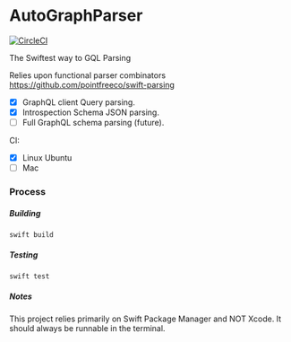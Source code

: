 # AutoGraphParser
[![CircleCI](https://circleci.com/gh/remind101/AutoGraphParser.svg?style=shield)](https://app.circleci.com/pipelines/github/remind101/AutoGraphParser)

The Swiftest way to GQL Parsing

Relies upon functional parser combinators https://github.com/pointfreeco/swift-parsing

- [x] GraphQL client Query parsing.
- [x] Introspection Schema JSON parsing.
- [ ] Full GraphQL schema parsing (future).

CI:
- [x] Linux Ubuntu
- [ ] Mac 

### Process

##### Building
```
swift build
```

##### Testing
```
swift test
```

##### Notes
This project relies primarily on Swift Package Manager and NOT Xcode. It should always be runnable in the terminal.
